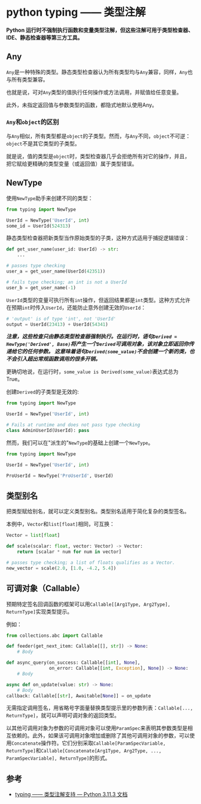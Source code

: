 python typing —— 类型注解
=========================

**Python 运行时不强制执行函数和变量类型注解，但这些注解可用于类型检查器、IDE、静态检查器等第三方工具。**

Any
---

`Any`是一种特殊的类型。静态类型检查器认为所有类型均与`Any`兼容，同样，`Any`也与所有类型兼容。

也就是说，可对`Any`类型的值执行任何操作或方法调用，并赋值给任意变量。

此外，未指定返回值与参数类型的函数，都隐式地默认使用Any。

### `Any`和`object`的区别

与`Any`相似，所有类型都是`object`的子类型。然而，与`Any`不同，`object`不可逆：`object`不是其它类型的子类型。

就是说，值的类型是`object`时，类型检查器几乎会拒绝所有对它的操作，并且，把它赋给更精确的类型变量（或返回值）属于类型错误。

NewType
-------

使用`NewType`助手来创建不同的类型：

```Python
from typing import NewType

UserId = NewType('UserId', int)
some_id = UserId(524313)
```

静态类型检查器把新类型当作原始类型的子类，这种方式适用于捕捉逻辑错误：

```Python
def get_user_name(user_id: UserId) -> str:
    ...

# passes type checking
user_a = get_user_name(UserId(42351))

# fails type checking; an int is not a UserId
user_b = get_user_name(-1)
```

`UserId`类型的变量可执行所有`int`操作，但返回结果都是`int`类型。这种方式允许在预期`int`时传入`UserId`，还能防止意外创建无效的`UserId`：

```Python
# 'output' is of type 'int', not 'UserId'
output = UserId(23413) + UserId(54341)
```

***注意，这些检查只由静态类型检查器强制执行。在运行时，语句`Derived = NewType('Derived', Base)`将产生一个`Derived`可调用对象，该对象立即返回你传递给它的任何参数。 这意味着语句`Derived(some_value)`不会创建一个新的类，也不会引入超出常规函数调用的很多开销。***

更确切地说，在运行时，`some_value is Derived(some_value)`表达式总为True。

创建`Derived`的子类型是无效的:

```Python
from typing import NewType

UserId = NewType('UserId', int)

# Fails at runtime and does not pass type checking
class AdminUserId(UserId): pass
```

然而，我们可以在"派生的"`NewType`的基础上创建一个`NewType`。

```Python
from typing import NewType

UserId = NewType('UserId', int)

ProUserId = NewType('ProUserId', UserId)
```

类型别名
--------

把类型赋给别名，就可以定义类型别名。类型别名适用于简化复杂的类型签名。

本例中，`Vector`和`list[float]`相同，可互换：

```Python
Vector = list[float]

def scale(scalar: float, vector: Vector) -> Vector:
    return [scalar * num for num in vector]

# passes type checking; a list of floats qualifies as a Vector.
new_vector = scale(2.0, [1.0, -4.2, 5.4])
```

可调对象（Callable）
------------------

预期特定签名回调函数的框架可以用`Callable[[Arg1Type, Arg2Type], ReturnType]`实现类型提示。

例如：

```Python
from collections.abc import Callable

def feeder(get_next_item: Callable[[], str]) -> None:
    # Body

def async_query(on_success: Callable[[int], None],
                on_error: Callable[[int, Exception], None]) -> None:
    # Body

async def on_update(value: str) -> None:
    # Body
callback: Callable[[str], Awaitable[None]] = on_update
```

无需指定调用签名，用省略号字面量替换类型提示里的参数列表：`Callable[..., ReturnType]`，就可以声明可调对象的返回类型。

以其他可调用对象为参数的可调用对象可以使用`ParamSpec`来表明其参数类型是相互依赖的。此外，如果该可调用对象增加或删除了其他可调用对象的参数，可以使用`Concatenate`操作符。它们分别采取`Callable[ParamSpecVariable, ReturnType]`和`Callable[Concatenate[Arg1Type, Arg2Type, ..., ParamSpecVariable], ReturnType]`的形式。

参考
----

- [typing —— 类型注解支持 — Python 3.11.3 文档](https://docs.python.org/zh-cn/3/library/typing.html)
